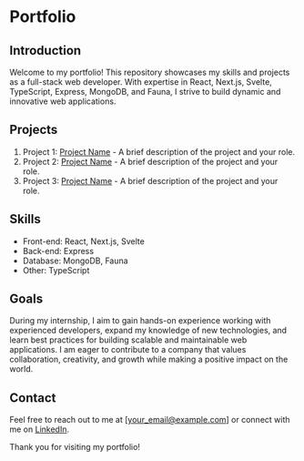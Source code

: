 # Portfolio

## Introduction
Welcome to my portfolio! This repository showcases my skills and projects as a full-stack web developer. With expertise in React, Next.js, Svelte, TypeScript, Express, MongoDB, and Fauna, I strive to build dynamic and innovative web applications.

## Projects
1. Project 1: [Project Name](https://example.com/project1) - A brief description of the project and your role.
2. Project 2: [Project Name](https://example.com/project2) - A brief description of the project and your role.
3. Project 3: [Project Name](https://example.com/project3) - A brief description of the project and your role.

## Skills
- Front-end: React, Next.js, Svelte
- Back-end: Express
- Database: MongoDB, Fauna
- Other: TypeScript

## Goals
During my internship, I aim to gain hands-on experience working with experienced developers, expand my knowledge of new technologies, and learn best practices for building scalable and maintainable web applications. I am eager to contribute to a company that values collaboration, creativity, and growth while making a positive impact on the world.

## Contact
Feel free to reach out to me at [your_email@example.com] or connect with me on [LinkedIn](https://www.linkedin.com/in/your-profile).

Thank you for visiting my portfolio!

